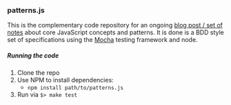 ### patterns.js

This is the complementary code repository for an ongoing [blog post / set
of notes](http://blog.mdarnall.com/blog/2010/12/05/javascript-patterns/) about core JavaScript concepts and patterns. It is done is a
BDD style set of specifications using the [Mocha](http://visionmedia.github.com/mocha/) testing framework and node.

##### Running the code
1. Clone the repo
2. Use NPM to install dependencies: 
	* `npm install path/to/patterns.js`
3. Run via `$> make test`
